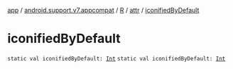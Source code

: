 [app](../../../index.md) / [android.support.v7.appcompat](../../index.md) / [R](../index.md) / [attr](index.md) / [iconifiedByDefault](.)

# iconifiedByDefault

`static val iconifiedByDefault: `[`Int`](https://kotlinlang.org/api/latest/jvm/stdlib/kotlin/-int/index.html)
`static val iconifiedByDefault: `[`Int`](https://kotlinlang.org/api/latest/jvm/stdlib/kotlin/-int/index.html)